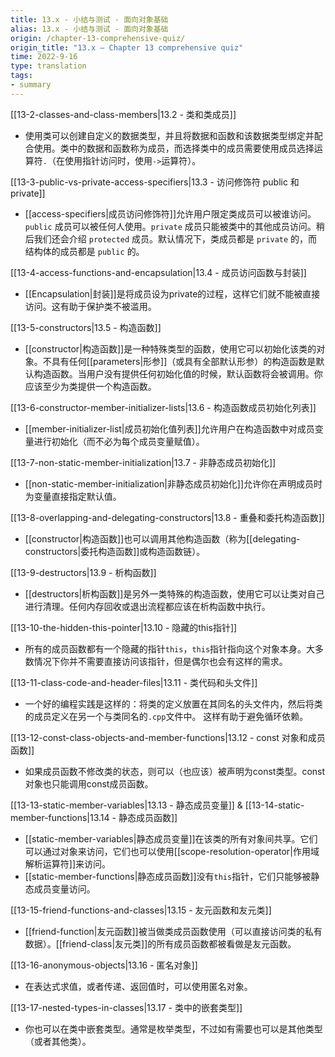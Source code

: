 ```yaml
---
title: 13.x - 小结与测试 - 面向对象基础
alias: 13.x - 小结与测试 - 面向对象基础
origin: /chapter-13-comprehensive-quiz/
origin_title: "13.x — Chapter 13 comprehensive quiz"
time: 2022-9-16
type: translation
tags:
- summary
---
```



[[13-2-classes-and-class-members|13.2 - 类和类成员]]

- 使用类可以创建自定义的数据类型，并且将数据和函数和该数据类型绑定并配合使用。类中的数据和函数称为成员，而选择类中的成员需要使用成员选择运算符`.`（在使用指针访问时，使用`->`运算符）。

[[13-3-public-vs-private-access-specifiers|13.3 - 访问修饰符 public 和 private]]

- [[access-specifiers|成员访问修饰符]]允许用户限定类成员可以被谁访问。`public` 成员可以被任何人使用。`private` 成员只能被类中的其他成员访问。稍后我们还会介绍 `protected` 成员。默认情况下，类成员都是 `private` 的，而结构体的成员都是 `public` 的。

[[13-4-access-functions-and-encapsulation|13.4 - 成员访问函数与封装]]

- [[Encapsulation|封装]]是将成员设为private的过程，这样它们就不能被直接访问。这有助于保护类不被滥用。

[[13-5-constructors|13.5 - 构造函数]]

- [[constructor|构造函数]]是一种特殊类型的函数，使用它可以初始化该类的对象。不具有任何[[parameters|形参]]（或具有全部默认形参）的构造函数是默认构造函数。当用户没有提供任何初始化值的时候，默认函数将会被调用。你应该至少为类提供一个构造函数。

[[13-6-constructor-member-initializer-lists|13.6 - 构造函数成员初始化列表]]

- [[member-initializer-list|成员初始化值列表]]允许用户在构造函数中对成员变量进行初始化（而不必为每个成员变量赋值）。

[[13-7-non-static-member-initialization|13.7 - 非静态成员初始化]]

- [[non-static-member-initialization|非静态成员初始化]]允许你在声明成员时为变量直接指定默认值。

[[13-8-overlapping-and-delegating-constructors|13.8 - 重叠和委托构造函数]]

- [[constructor|构造函数]]也可以调用其他构造函数（称为[[delegating-constructors|委托构造函数]]或构造函数链）。

[[13-9-destructors|13.9 - 析构函数]]

- [[destructors|析构函数]]是另外一类特殊的构造函数，使用它可以让类对自己进行清理。任何内存回收或退出流程都应该在析构函数中执行。

[[13-10-the-hidden-this-pointer|13.10 - 隐藏的this指针]]

- 所有的成员函数都有一个隐藏的指针`this`，`this`指针指向这个对象本身。大多数情况下你并不需要直接访问该指针，但是偶尔也会有这样的需求。

[[13-11-class-code-and-header-files|13.11 - 类代码和头文件]]

- 一个好的编程实践是这样的：将类的定义放置在其同名的头文件内，然后将类的成员定义在另一个与类同名的`.cpp`文件中。 这样有助于避免循环依赖。

[[13-12-const-class-objects-and-member-functions|13.12 - const 对象和成员函数]]

- 如果成员函数不修改类的状态，则可以（也应该）被声明为const类型。const 对象也只能调用const成员函数。

[[13-13-static-member-variables|13.13 - 静态成员变量]] & [[13-14-static-member-functions|13.14 - 静态成员函数]]

- [[static-member-variables|静态成员变量]]在该类的所有对象间共享。它们可以通过对象来访问，它们也可以使用[[scope-resolution-operator|作用域解析运算符]]来访问。
- [[static-member-functions|静态成员函数]]没有`this`指针，它们只能够被静态成员变量访问。

[[13-15-friend-functions-and-classes|13.15 - 友元函数和友元类]]

- [[friend-function|友元函数]]被当做类成员函数使用（可以直接访问类的私有数据）。[[friend-class|友元类]]的所有成员函数都被看做是友元函数。

[[13-16-anonymous-objects|13.16 - 匿名对象]]

- 在表达式求值，或者传递、返回值时，可以使用匿名对象。

[[13-17-nested-types-in-classes|13.17 - 类中的嵌套类型]]

- 你也可以在类中嵌套类型。通常是枚举类型，不过如有需要也可以是其他类型（或者其他类）。